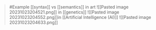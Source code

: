 >	#Example 
>	[[syntax]] vs [[semantics]] in art
>	![[Pasted image 20231023204521.png]]
>	in [[genetics]]
>	![[Pasted image 20231023204552.png]]in [[Artificial Intelligence (AI)]]
>	![[Pasted image 20231023204633.png]]